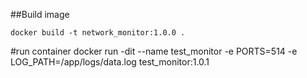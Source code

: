 ##Build image

```
docker build -t network_monitor:1.0.0 .
```

#run container docker run -dit --name test_monitor -e PORTS=514 -e LOG_PATH=/app/logs/data.log test_monitor:1.0.1
